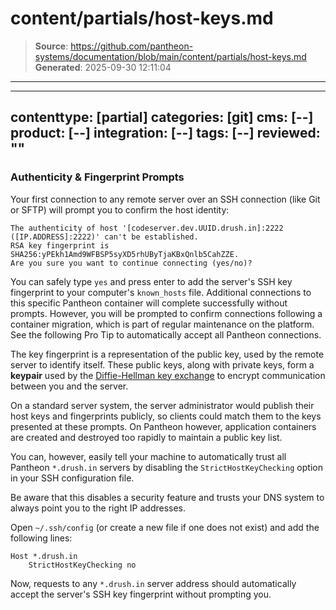 # content/partials/host-keys.md

> **Source**: https://github.com/pantheon-systems/documentation/blob/main/content/partials/host-keys.md
> **Generated**: 2025-09-30 12:11:04

---

---
contenttype: [partial]
categories: [git]
cms: [--]
product: [--]
integration: [--]
tags: [--]
reviewed: ""
---

### Authenticity & Fingerprint Prompts

Your first connection to any remote server over an SSH connection (like Git or SFTP) will prompt you to confirm the host identity:

```none
The authenticity of host '[codeserver.dev.UUID.drush.in]:2222 ([IP.ADDRESS]:2222)' can't be established.
RSA key fingerprint is SHA256:yPEkh1Amd9WFBSP5syXD5rhUByTjaKBxQnlb5CahZZE.
Are you sure you want to continue connecting (yes/no)?
```

You can safely type `yes` and press enter to add the server's SSH key fingerprint to your computer's `known_hosts` file. Additional connections to this specific Pantheon container will complete successfully without prompts. However, you will be prompted to confirm connections following a container migration, which is part of regular maintenance on the platform. See the following Pro Tip to automatically accept all Pantheon connections.

<Accordion title="Pro Tip: Trust All Pantheon Hosts" id="host-keys" icon="lightbulb">

The key fingerprint is a representation of the public key, used by the remote server to identify itself. These public keys, along with private keys, form a **keypair** used by the [Diffie-Hellman key exchange](https://en.wikipedia.org/wiki/Diffie%E2%80%93Hellman_key_exchange) to encrypt communication between you and the server.

On a standard server system, the server administrator would publish their host keys and fingerprints publicly, so clients could match them to the keys presented at these prompts. On Pantheon however, application containers are created and destroyed too rapidly to maintain a public key list.

You can, however, easily tell your machine to automatically trust all Pantheon `*.drush.in` servers by disabling the `StrictHostKeyChecking` option in your SSH configuration file.

<Alert title="Warning" type="danger">

Be aware that this disables a security feature and trusts your DNS system to always point you to the right IP addresses.

</Alert>

Open `~/.ssh/config` (or create a new file if one does not exist) and add the following lines:

```none:title=~/.ssh/config
Host *.drush.in
    StrictHostKeyChecking no
```

Now, requests to any `*.drush.in` server address should automatically accept the server's SSH key fingerprint without prompting you.

</Accordion>
